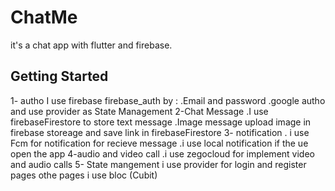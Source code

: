 # ChatMe

it's a chat app with flutter and firebase.

## Getting Started

1- autho 
  I use firebase firebase_auth by :
    .Email and password                  .google autho
  and use provider as State Management
2-Chat Message
  .I use firebaseFirestore to store text message
  .Image message upload image in firebase storeage and save link in firebaseFirestore
3- notification
  . i use Fcm for notification for recieve message 
  .i use local notification if the ue open the app
4-audio and video call
  .i use zegocloud for implement video and audio calls
5- State mangement
  i use provider for login and register pages
  othe pages i use bloc (Cubit)
